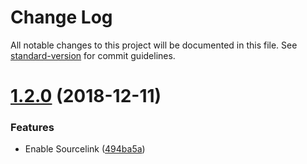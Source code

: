 # Change Log

All notable changes to this project will be documented in this file. See [standard-version](https://github.com/conventional-changelog/standard-version) for commit guidelines.

<a name="1.2.0"></a>
# [1.2.0](https://github.com/joancaron/cryptocompare-api/compare/1.1.0+66411c...1.2.0) (2018-12-11)


### Features

* Enable Sourcelink ([494ba5a](https://github.com/joancaron/cryptocompare-api/commit/494ba5a))

